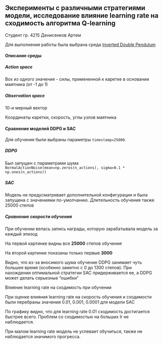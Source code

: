 ## Эксперименты с различными стратегиями модели, исследование влияние learning rate на сходимость алгоритма Q-learning

Студент гр. 4215 Денисенков Артем

Для выполнения работы была выбрана среда [Inverted Double Pendulum](https://gymnasium.farama.org/environments/mujoco/inverted_double_pendulum)

#### Описание среды

##### Action space

Box из одного значения - силы, примененной к каретке в основании маятника (от -1 до 1)

##### Observation space

10-и мерный вектор

Координаты каретки, скорость, углы узлов маятника

#### Сравнение моделей DDPG и SAC

Для обучения были выбраны параметры `timestamp=25000`.

##### DDPG

Был запущен с параметрами шума `NormalActionNoise(mean=np.zeros(n_actions), sigma=0.1 * np.ones(n_actions))`


##### SAC

Модель не предусматривает дополнительной конфигурации и была запущена с значениями по-умолчанию. Длительность обучения также 25000 степов

##### Сравнение скорости обучения


При обучении велась запись награды, которую зарабатывала модель за каждый эпизод

На первой картинке видны все **25000** степов обучения 

На второй картинке показаны только первые **3000**

Видно, что из-за вносимого шума обучение DDPG занимает чуть большее время (особенно заметно с 0 до 1300 степов). При нахождении оптимальной стратегии SAC придерживается ее, а DDPG может делать серьезные “ошибки” 

Влияние learning rate на сходимость при обучении

При оценке влияния learning rate на скорость обучения и сходимости были перебраны значения 0.01, 0.001, 0.0001 для модели SAC

По графику видно, что для learning rate 0.01 cходимость достигается быстрее всего. Проблем со сходимостью на больших lr не наблюдается.

При малом learning rate модель не успевает обучиться, также не наблюдается значимого прогресса.
